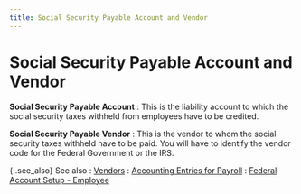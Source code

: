 ```yaml
---
title: Social Security Payable Account and Vendor
---
```


# Social Security Payable Account and Vendor


**Social Security Payable Account**
: This is the liability account to which the social security taxes withheld from employees have to be credited.


**Social Security Payable Vendor**
: This is the vendor to whom the social security taxes withheld have to be paid. You will have to identify the vendor code for the Federal Government or the IRS.


{:.see_also}
See also
: [Vendors]({{site.mv_chm}}/vendors_introduction_vendors_content.html)
: [Accounting Entries for Payroll]({{site.prl_baseurl}}/payroll-process/creating-journal/accounting_entries_for_payroll.html)
: [Federal Account Setup - Employee]({{site.prl_baseurl}}/setup/federal-account-setup/federal_account_setup_employee.html)
